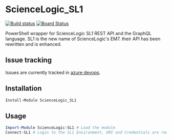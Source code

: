 # ScienceLogic_SL1

[![Build status](https://ci.appveyor.com/api/projects/status/ofohmkxfkqx4w5dh/branch/master?svg=true)](https://ci.appveyor.com/project/TomRobijns/powershell-sl1/branch/master) [![Board Status](https://dev.azure.com/trammeke/4f8725b2-7e8d-4c69-b5f6-f4e2da80651c/7938b5a6-3b0a-467c-8a05-e962bc44d445/_apis/work/boardbadge/5c03fff3-939b-4a82-9868-fce061fce08b)](https://dev.azure.com/trammeke/4f8725b2-7e8d-4c69-b5f6-f4e2da80651c/_boards/board/t/7938b5a6-3b0a-467c-8a05-e962bc44d445/Microsoft.RequirementCategory/)

PowerShell wrapper for ScienceLogic SL1 REST API and the GraphQL language.
SL1 is the new name of ScienceLogic's EM7. their API has been rewritten and is enhanced.

## Issue tracking

Issues are currently tracked in [azure devops](https://dev.azure.com/trammeke/ScienceLogic_SL1_test1/_workitems/recentlyupdated).

## Installation

```powershell
Install-Module ScienceLogic_SL1
```

## Usage

```powershell
Import-Module ScienceLogic-SL1 # Load the module
Connect-SL1 # Login to the SL1 Environment, URI and Credentials are required
```
